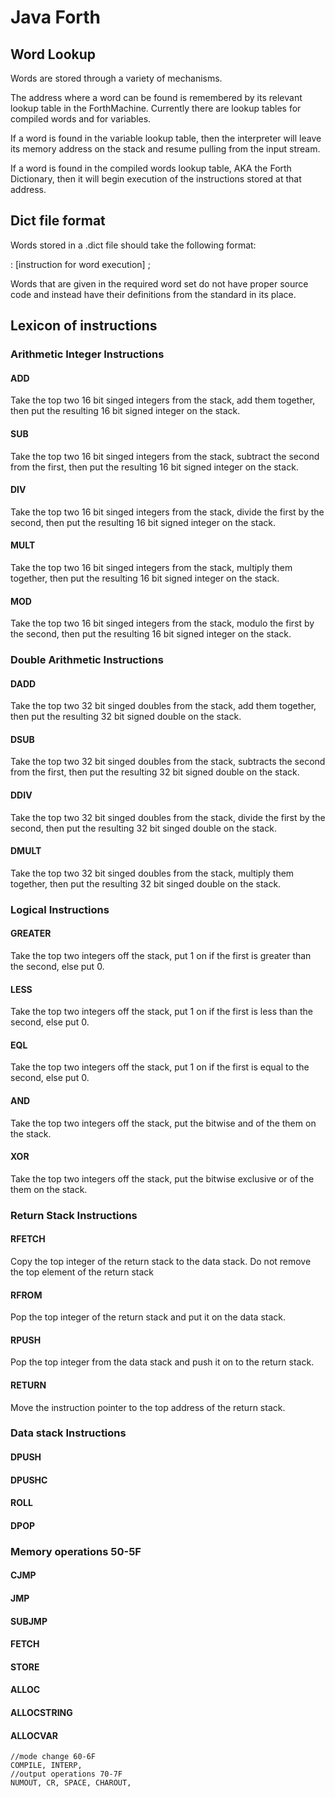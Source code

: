 # Java Forth


## Word Lookup

Words are stored through a variety of mechanisms.

The address where a word can be found is remembered by its 
relevant lookup table in the ForthMachine. Currently there
are lookup tables for compiled words and for variables.

If a word is found in the variable lookup table, then the 
interpreter will leave its memory address on the stack and 
resume pulling from the input stream.

If a word is found in the compiled words lookup table, AKA 
the Forth Dictionary, then it will begin execution of the
instructions stored at that address.

## Dict file format

Words stored in a .dict file should take the following format:

<name of word> : [instruction for word execution] ; <word source code>

Words that are given in the required word set do not have proper 
source code and instead have their definitions from the standard
in its place.

## Lexicon of instructions
### Arithmetic Integer Instructions 
#### ADD
Take the top two 16 bit singed integers from the stack, add
them together, then put the resulting 16 bit signed integer 
on the stack.
#### SUB
Take the top two 16 bit singed integers from the stack, subtract
the second from the first, then put the resulting 16 bit 
signed integer on the stack.
#### DIV
Take the top two 16 bit singed integers from the stack, divide
the first by the second, then put the resulting 16 bit 
signed integer on the stack.
#### MULT
Take the top two 16 bit singed integers from the stack, multiply
them together, then put the resulting 16 bit signed integer 
on the stack.
#### MOD
Take the top two 16 bit singed integers from the stack, modulo
the first by the second, then put the resulting 16 bit 
signed integer on the stack.
### Double Arithmetic Instructions
#### DADD
Take the top two 32 bit singed doubles from the stack, add
them together, then put the resulting 32 bit signed double 
on the stack.
#### DSUB
Take the top two 32 bit singed doubles from the stack, 
subtracts the second from the first, then put the resulting 
32 bit signed double on the stack.
#### DDIV
Take the top two 32 bit singed doubles from the stack, divide
the first by the second, then put the resulting 32 bit 
singed double on the stack.
#### DMULT
Take the top two 32 bit singed doubles from the stack, multiply
them together, then put the resulting 32 bit singed double 
on the stack.
### Logical Instructions
#### GREATER
Take the top two integers off the stack, put 1 on if the 
first is greater than the second, else put 0.
#### LESS 
Take the top two integers off the stack, put 1 on if the 
first is less than the second, else put 0.
#### EQL 
Take the top two integers off the stack, put 1 on if the 
first is equal to the second, else put 0.
#### AND 
Take the top two integers off the stack, put the bitwise and
of the them on the stack.
#### XOR
Take the top two integers off the stack, put the bitwise 
exclusive or of the them on the stack.
### Return Stack Instructions
#### RFETCH
Copy the top integer of the return stack to the data stack.
Do not remove the top element of the return stack
#### RFROM
Pop the top integer of the return stack and put it on the 
data stack. 
#### RPUSH
Pop the top integer from the data stack and push it on to 
the return stack.
#### RETURN
Move the instruction pointer to the top address of the return
stack.
### Data stack Instructions
#### DPUSH 
#### DPUSHC  
#### ROLL 
#### DPOP
### Memory operations 50-5F
#### CJMP 
#### JMP
#### SUBJMP 
#### FETCH 
#### STORE 
#### ALLOC
#### ALLOCSTRING 
#### ALLOCVAR
	//mode change 60-6F
	COMPILE, INTERP, 
	//output operations 70-7F
	NUMOUT, CR, SPACE, CHAROUT,

